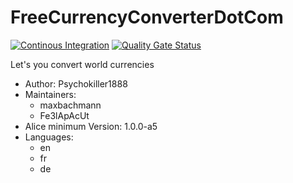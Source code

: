 # FreeCurrencyConverterDotCom

[![Continous Integration](https://gitlab.com/project-alice-assistant/skills/skill_FreeCurrencyConverterDotCom/badges/master/pipeline.svg)](https://gitlab.com/project-alice-assistant/skills/skill_FreeCurrencyConverterDotCom/pipelines/latest)
[![Quality Gate Status](https://sonarcloud.io/api/project_badges/measure?project=project-alice-assistant_skill_FreeCurrencyConverterDotCom&metric=alert_status)](https://sonarcloud.io/dashboard?id=project-alice-assistant_skill_FreeCurrencyConverterDotCom)

Let's you convert world currencies

- Author: Psychokiller1888
- Maintainers:
  - maxbachmann
  - Fe3lApAcUt
- Alice minimum Version: 1.0.0-a5
- Languages:
  - en
  - fr
  - de
